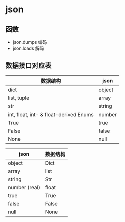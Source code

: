 # json

## 函数

- json.dumps 编码
- json.loads 解码

## 数据接口对应表

| 数据结构                               | json   |
| -------------------------------------- | ------ |
| dict                                   | object |
| list, tuple                            | array  |
| str                                    | string |
| int, float, int- & float-derived Enums | number |
| True                                   | true   |
| False                                  | false  |
| None                                   | null   |

| json          | 数据结构 |
| ------------- | -------- |
| object        | Dict     |
| array         | list     |
| string        | Str      |
| number (real) | float    |
| true          | True     |
| false         | False    |
| null          | None     |

